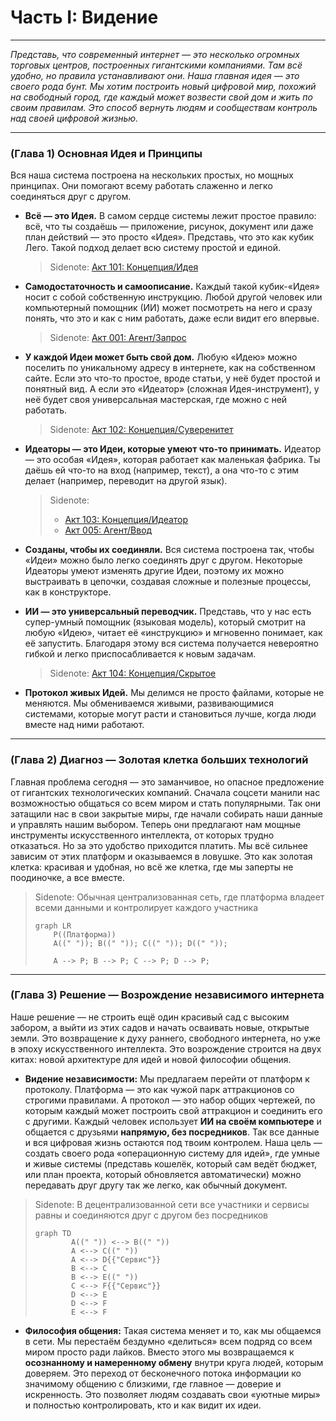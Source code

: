 # Часть I: Видение

---

_Представь, что современный интернет — это несколько огромных торговых центров, построенных гигантскими компаниями. Там всё удобно, но правила устанавливают они. Наша главная идея — это своего рода бунт. Мы хотим построить новый цифровой мир, похожий на свободный город, где каждый может возвести свой дом и жить по своим правилам. Это способ вернуть людям и сообществам контроль над своей цифровой жизнью._

---

### (Глава 1) Основная Идея и Принципы

Вся наша система построена на нескольких простых, но мощных принципах. Они помогают всему работать слаженно и легко соединяться друг с другом.

- **Всё — это Идея.** В самом сердце системы лежит простое правило: всё, что ты создаёшь — приложение, рисунок, документ или даже план действий — это просто «Идея». Представь, что это как кубик Лего. Такой подход делает всю систему простой и единой.

  > Sidenote: [Акт 101: Концепция/Идея](../acts/101_concept_idea.md)

- **Самодостаточность и самоописание.** Каждый такой кубик-«Идея» носит с собой собственную инструкцию. Любой другой человек или компьютерный помощник (ИИ) может посмотреть на него и сразу понять, что это и как с ним работать, даже если видит его впервые.

  > Sidenote: [Акт 001: Агент/Запрос](../acts/001_agent_request.md)

- **У каждой Идеи может быть свой дом.** Любую «Идею» можно поселить по уникальному адресу в интернете, как на собственном сайте. Если это что-то простое, вроде статьи, у неё будет простой и понятный вид. А если это «Идеатор» (сложная Идея-инструмент), у неё будет своя универсальная мастерская, где можно с ней работать.

  > Sidenote: [Акт 102: Концепция/Суверенитет](../acts/102_concept_sovereignty.md)

- **Идеаторы — это Идеи, которые умеют что-то принимать.** Идеатор — это особая «Идея», которая работает как маленькая фабрика. Ты даёшь ей что-то на вход (например, текст), а она что-то с этим делает (например, переводит на другой язык).

  > Sidenote:
  >
  > - [Акт 103: Концепция/Идеатор](../acts/103_concept_ideator.md)
  > - [Акт 005: Агент/Ввод](../acts/005_agent_input.md)

- **Созданы, чтобы их соединяли.** Вся система построена так, чтобы «Идеи» можно было легко соединять друг с другом. Некоторые Идеаторы умеют изменять другие Идеи, поэтому их можно выстраивать в цепочки, создавая сложные и полезные процессы, как в конструкторе.

- **ИИ — это универсальный переводчик.** Представь, что у нас есть супер-умный помощник (языковая модель), который смотрит на любую «Идею», читает её «инструкцию» и мгновенно понимает, как её запустить. Благодаря этому вся система получается невероятно гибкой и легко приспосабливается к новым задачам.

  > Sidenote: [Акт 104: Концепция/Скрытое](../acts/104_concept_latent_.md)

- **Протокол живых Идей.** Мы делимся не просто файлами, которые не меняются. Мы обмениваемся живыми, развивающимися системами, которые могут расти и становиться лучше, когда люди вместе над ними работают.

---

### (Глава 2) Диагноз — Золотая клетка больших технологий

Главная проблема сегодня — это заманчивое, но опасное предложение от гигантских технологических компаний. Сначала соцсети манили нас возможностью общаться со всем миром и стать популярными. Так они затащили нас в свои закрытые миры, где начали собирать наши данные и управлять нашим выбором. Теперь они предлагают нам мощные инструменты искусственного интеллекта, от которых трудно отказаться. Но за это удобство приходится платить. Мы всё сильнее зависим от этих платформ и оказываемся в ловушке. Это как золотая клетка: красивая и удобная, но всё же клетка, где мы заперты не поодиночке, а все вместе.

> Sidenote: Обычная централизованная сеть, где платформа владеет всеми данными и контролирует каждого участника
>
> ```mermaid
> graph LR
>     P((Платформа))
>     A((" ")); B((" ")); C((" ")); D((" "));
>
>     A --> P; B --> P; C --> P; D --> P;
> ```

---

### (Глава 3) Решение — Возрождение независимого интернета

Наше решение — не строить ещё один красивый сад с высоким забором, а выйти из этих садов и начать осваивать новые, открытые земли. Это возвращение к духу раннего, свободного интернета, но уже в эпоху искусственного интеллекта. Это возрождение строится на двух китах: новой архитектуре для идей и новой философии общения.

- **Видение независимости:** Мы предлагаем перейти от платформ к протоколу. Платформа — это как чужой парк аттракционов со строгими правилами. А протокол — это набор общих чертежей, по которым каждый может построить свой аттракцион и соединить его с другими. Каждый человек использует **ИИ на своём компьютере** и общается с друзьями **напрямую, без посредников**. Так все данные и вся цифровая жизнь остаются под твоим контролем. Наша цель — создать своего рода «операционную систему для идей», где умные и живые системы (представь кошелёк, который сам ведёт бюджет, или план проекта, который обновляется автоматически) можно передавать друг другу так же легко, как обычный документ.

> Sidenote: В децентрализованной сети все участники и сервисы равны и соединяются друг с другом без посредников
>
> ```mermaid
> graph TD
>         A((" ")) <--> B((" "))
>         A <--> C((" "))
>         A <--> D{{"Сервис"}}
>         B <--> C
>         B <--> E((" "))
>         C <--> F{{"Сервис"}}
>         D <--> E
>         D <--> F
>         E <--> F
> ```

- **Философия общения:** Такая система меняет и то, как мы общаемся в сети. Мы перестаём бездумно «делиться» всем подряд со всем миром просто ради лайков. Вместо этого мы возвращаемся к **осознанному и намеренному обмену** внутри круга людей, которым доверяем. Это переход от бесконечного потока информации ко значимому общению с близкими, где главное — доверие и искренность. Это позволяет людям создавать свои «уютные миры» и полностью контролировать, кто и как видит их идеи.
